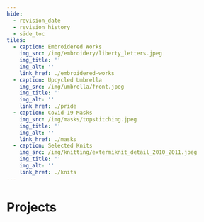 ```yaml
---
hide:
  - revision_date
  - revision_history
  - side_toc
tiles:
  - caption: Embroidered Works
    img_src: /img/embroidery/liberty_letters.jpeg
    img_title: ''
    img_alt: ''
    link_href: ./embroidered-works
  - caption: Upcycled Umbrella
    img_src: /img/umbrella/front.jpeg
    img_title: ''
    img_alt: ''
    link_href: ./pride
  - caption: Covid-19 Masks
    img_src: /img/masks/topstitching.jpeg
    img_title: ''
    img_alt: ''
    link_href: ./masks
  - caption: Selected Knits
    img_src: /img/knitting/extermiknit_detail_2010_2011.jpeg
    img_title: ''
    img_alt: ''
    link_href: ./knits
---
```


# Projects
